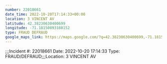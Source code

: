 ```yaml
---
number: 22018661
date_time: 2022-10-20T17:14:33+00:00
location: 3 VINCENT AV
latitude: 42.38230630400699
longitude: -71.18150893188152
type: FRAUD DEFRAUD
google_maps_link: https://maps.google.com/?q=42.38230630400699,-71.18150893188152
---
```


;;;Incident #: 22018661   Date: 2022-10-20 17:14:33   Type: FRAUD/DEFRAUD;;;Location: 3 VINCENT AV
